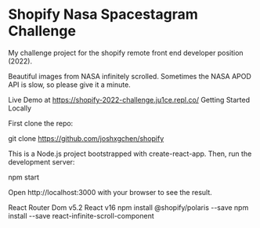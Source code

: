 # Shopify Nasa Spacestagram Challenge

My challenge project for the shopify remote front end developer position (2022).

Beautiful images from NASA infinitely scrolled. Sometimes the NASA APOD API is slow, so please give it a minute.

Live Demo at https://shopify-2022-challenge.ju1ce.repl.co/
Getting Started Locally


First clone the repo:

git clone https://github.com/joshxgchen/shopify

This is a Node.js project bootstrapped with create-react-app.
Then, run the development server:

npm start

Open http://localhost:3000 with your browser to see the result.

React Router Dom v5.2
React v16
npm install @shopify/polaris --save
npm install --save react-infinite-scroll-component
